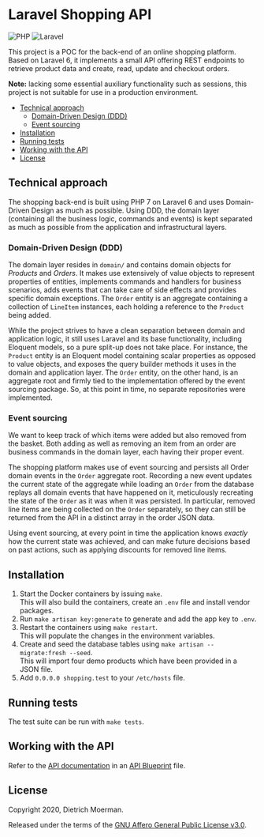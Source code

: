 # Laravel Shopping API

![PHP](https://github.com/dietrichm/laravel-shopping-api/workflows/PHP/badge.svg) ![Laravel](https://github.com/dietrichm/laravel-shopping-api/workflows/Laravel/badge.svg)

This project is a POC for the back-end of an online shopping platform. Based on Laravel 6, it implements a small API offering REST endpoints to retrieve product data and create, read, update and checkout orders.

**Note:** lacking some essential auxiliary functionality such as sessions, this project is not suitable for use in a production environment.

<!-- START doctoc generated TOC please keep comment here to allow auto update -->
<!-- DON'T EDIT THIS SECTION, INSTEAD RE-RUN doctoc TO UPDATE -->

- [Technical approach](#technical-approach)
  - [Domain-Driven Design (DDD)](#domain-driven-design-ddd)
  - [Event sourcing](#event-sourcing)
- [Installation](#installation)
- [Running tests](#running-tests)
- [Working with the API](#working-with-the-api)
- [License](#license)

<!-- END doctoc generated TOC please keep comment here to allow auto update -->

## Technical approach

The shopping back-end is built using PHP 7 on Laravel 6 and uses Domain-Driven Design as much as possible. Using DDD, the domain layer (containing all the business logic, commands and events) is kept separated as much as possible from the application and infrastructural layers.

### Domain-Driven Design (DDD)

The domain layer resides in `domain/` and contains domain objects for _Products_ and _Orders_. It makes use extensively of value objects to represent properties of entities, implements commands and handlers for business scenarios, adds events that can take care of side effects and provides specific domain exceptions. The `Order` entity is an aggregate containing a collection of `LineItem` instances, each holding a reference to the `Product` being added.

While the project strives to have a clean separation between domain and application logic, it still uses Laravel and its base functionality, including Eloquent models, so a pure split-up does not take place. For instance, the `Product` entity is an Eloquent model containing scalar properties as opposed to value objects, and exposes the query builder methods it uses in the domain and application layer. The `Order` entity, on the other hand, is an aggregate root and firmly tied to the implementation offered by the event sourcing package. So, at this point in time, no separate repositories were implemented.

### Event sourcing

We want to keep track of which items were added but also removed from the basket. Both adding as well as removing an item from an order are business commands in the domain layer, each having their proper event.

The shopping platform makes use of event sourcing and persists all Order domain events in the `Order` aggregate root. Recording a new event updates the current state of the aggregate while loading an `Order` from the database replays all domain events that have happened on it, meticulously recreating the state of the `Order` as it was when it was persisted. In particular, removed line items are being collected on the `Order` separately, so they can still be returned from the API in a distinct array in the order JSON data.

Using event sourcing, at every point in time the application knows _exactly_ how the current state was achieved, and can make future decisions based on past actions, such as applying discounts for removed line items.

## Installation

1. Start the Docker containers by issuing `make`.  
   This will also build the containers, create an `.env` file and install vendor packages.
1. Run `make artisan key:generate` to generate and add the app key to `.env`.
1. Restart the containers using `make restart`.  
   This will populate the changes in the environment variables.
1. Create and seed the database tables using `make artisan -- migrate:fresh --seed`.  
   This will import four demo products which have been provided in a JSON file.
1. Add `0.0.0.0 shopping.test` to your `/etc/hosts` file.

## Running tests

The test suite can be run with `make tests`.

## Working with the API

Refer to the [API documentation](docs/api.apib) in an [API Blueprint](https://apiblueprint.org/) file.

## License

Copyright 2020, Dietrich Moerman.

Released under the terms of the [GNU Affero General Public License v3.0](LICENSE).
